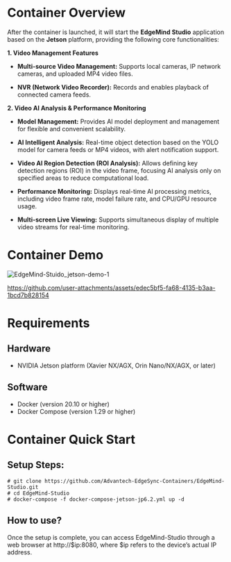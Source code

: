 # Container Overview

After the container is launched, it will start the **EdgeMind Studio** application based on the **Jetson** platform, providing the following core functionalities:

**1. Video Management Features**
- **Multi-source Video Management:** Supports local cameras, IP network cameras, and uploaded MP4 video files.

- **NVR (Network Video Recorder):** Records and enables playback of connected camera feeds.

**2. Video AI Analysis & Performance Monitoring**
- **Model Management:** Provides AI model deployment and management for flexible and convenient scalability.

- **AI Intelligent Analysis:** Real-time object detection based on the YOLO model for camera feeds or MP4 videos, with alert notification support.

- **Video AI Region Detection (ROI Analysis):** Allows defining key detection regions (ROI) in the video frame, focusing AI analysis only on specified areas to reduce computational load.

- **Performance Monitoring:** Displays real-time AI processing metrics, including video frame rate, model failure rate, and CPU/GPU resource usage.

- **Multi-screen Live Viewing:** Supports simultaneous display of multiple video streams for real-time monitoring.

# Container Demo

![EdgeMind-Stuido_jetson-demo-1](https://github.com/user-attachments/assets/bd595a4c-03b1-4123-a7ca-2f0d91558f82)


https://github.com/user-attachments/assets/edec5bf5-fa68-4135-b3aa-1bcd7b828154



# Requirements

## Hardware

- NVIDIA Jetson platform (Xavier NX/AGX, Orin Nano/NX/AGX, or later)

## Software

- Docker (version 20.10 or higher)
- Docker Compose (version 1.29 or higher)


# Container Quick Start
## Setup Steps:

```shell
# git clone https://github.com/Advantech-EdgeSync-Containers/EdgeMind-Studio.git
# cd EdgeMind-Studio
# docker-compose -f docker-compose-jetson-jp6.2.yml up -d
```

## How to use?
Once the setup is complete, you can access EdgeMind-Studio through a web browser at http://$ip:8080, where $ip refers to the device’s actual IP address.

